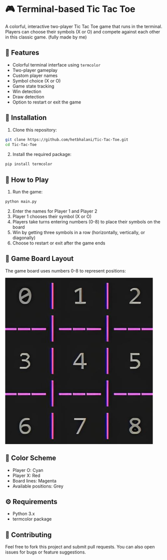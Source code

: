 # 🎮 Terminal-based Tic Tac Toe

A colorful, interactive two-player Tic Tac Toe game that runs in the terminal. Players can choose their symbols (X or O) and compete against each other in this classic game.
(fully made by me)

## 🌟 Features

- Colorful terminal interface using `termcolor`
- Two-player gameplay
- Custom player names
- Symbol choice (X or O)
- Game state tracking
- Win detection
- Draw detection
- Option to restart or exit the game

## 🚀 Installation

1. Clone this repository:
```bash
git clone https://github.com/hetbhalani/Tic-Tac-Toe.git
cd Tic-Tac-Toe
```

2. Install the required package:
```bash
pip install termcolor
```

## 🎯 How to Play

1. Run the game:
```bash
python main.py
```

2. Enter the names for Player 1 and Player 2
3. Player 1 chooses their symbol (X or O)
4. Players take turns entering numbers (0-8) to place their symbols on the board
5. Win by getting three symbols in a row (horizontally, vertically, or diagonally)
6. Choose to restart or exit after the game ends

## 🎲 Game Board Layout

The game board uses numbers 0-8 to represent positions:

<p>
  <img src="board.jpg"/>
</p>

## 🎨 Color Scheme

- Player O: Cyan
- Player X: Red
- Board lines: Magenta
- Available positions: Grey

## ⚙️ Requirements

- Python 3.x
- termcolor package

## 🤝 Contributing

Feel free to fork this project and submit pull requests. You can also open issues for bugs or feature suggestions.

